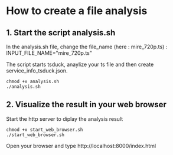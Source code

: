 # How to create a file analysis

## 1. Start the script analysis.sh

In the analysis.sh file, change the file_name (here : mire_720p.ts) : 
INPUT_FILE_NAME="mire_720p.ts"

The script starts tsduck, anaylize your ts file and then create service_info_tsduck.json.

```shell
chmod +x analysis.sh
./analysis.sh
```
## 2. Visualize the result in your web browser

Start the http server to diplay the analysis result

```shell
chmod +x start_web_browser.sh
./start_web_browser.sh
```

Open your browser and type http://localhost:8000/index.html